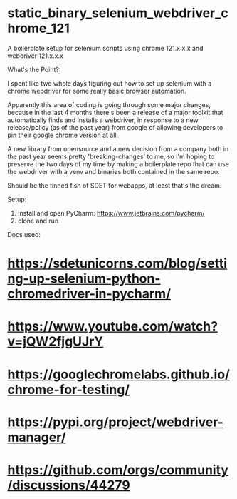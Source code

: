 # static_binary_selenium_webdriver_chrome_121
A boilerplate setup for selenium scripts using chrome 121.x.x.x and webdriver 121.x.x.x

What's the Point?:

I spent like two whole days figuring out how to set up selenium with a chrome webdriver for some really basic browser automation.

Apparently this area of coding is going through some major changes, because in the last 4 months there's been a release of a major toolkit that automatically finds and installs a webdriver, in response to a new release/policy (as of the past year) from google of allowing developers to pin their google chrome version at all.

A new library from opensource and a new decision from a company both in the past year seems pretty 'breaking-changes' to me, so I'm hoping to preserve the two days of my time by making a boilerplate repo that can use the webdriver with a venv and binaries both contained in the same repo.

Should be the tinned fish of SDET for webapps, at least that's the dream.

Setup:
1) install and open PyCharm: https://www.jetbrains.com/pycharm/
2) clone and run

Docs used:
# https://sdetunicorns.com/blog/setting-up-selenium-python-chromedriver-in-pycharm/
# https://www.youtube.com/watch?v=jQW2fjgUJrY
# https://googlechromelabs.github.io/chrome-for-testing/
# https://pypi.org/project/webdriver-manager/
# https://github.com/orgs/community/discussions/44279
